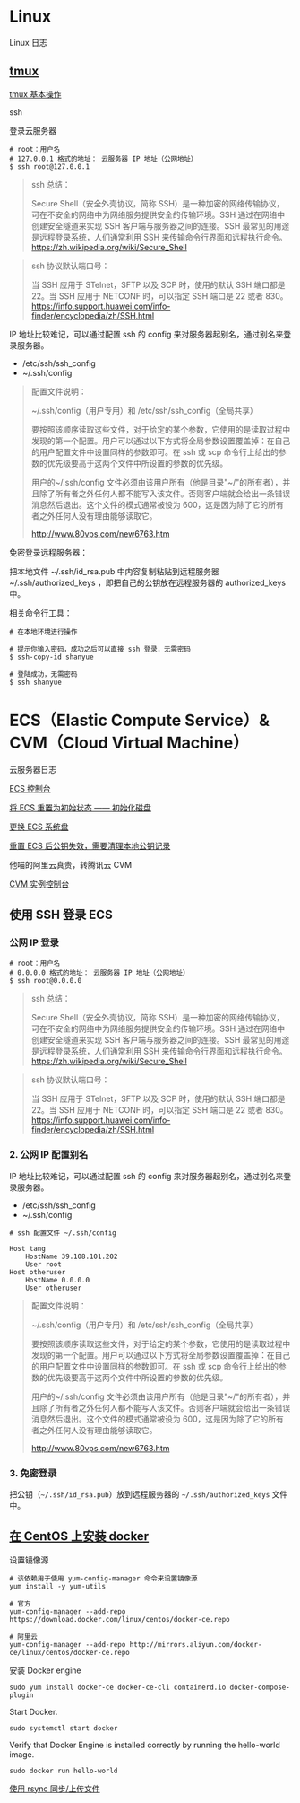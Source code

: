 # Linux

Linux 日志

## [tmux](https://github.com/tmux/tmux)

[tmux 基本操作](https://blog.csdn.net/sui_152/article/details/121650341)

ssh

登录云服务器

```shell
# root：用户名
# 127.0.0.1 格式的地址： 云服务器 IP 地址（公网地址）
$ ssh root@127.0.0.1
```

> ssh 总结：
>
> Secure Shell（安全外壳协议，简称 SSH）是一种加密的网络传输协议，可在不安全的网络中为网络服务提供安全的传输环境。SSH 通过在网络中创建安全隧道来实现 SSH 客户端与服务器之间的连接。SSH 最常见的用途是远程登录系统，人们通常利用 SSH 来传输命令行界面和远程执行命令。
> https://zh.wikipedia.org/wiki/Secure_Shell

> ssh 协议默认端口号：
>
> 当 SSH 应用于 STelnet，SFTP 以及 SCP 时，使用的默认 SSH 端口都是 22。当 SSH 应用于 NETCONF 时，可以指定 SSH 端口是 22 或者 830。
> https://info.support.huawei.com/info-finder/encyclopedia/zh/SSH.html

IP 地址比较难记，可以通过配置 ssh 的 config 来对服务器起别名，通过别名来登录服务器。

- /etc/ssh/ssh_config
- ~/.ssh/config

> 配置文件说明：
>
> ~/.ssh/config（用户专用）和 /etc/ssh/ssh_config（全局共享）
>
> 要按照该顺序读取这些文件，对于给定的某个参数，它使用的是读取过程中发现的第一个配置。用户可以通过以下方式将全局参数设置覆盖掉：在自己的用户配置文件中设置同样的参数即可。在 ssh 或 scp 命令行上给出的参数的优先级要高于这两个文件中所设置的参数的优先级。
>
> 用户的~/.ssh/config 文件必须由该用户所有（他是目录"~/"的所有者），并且除了所有者之外任何人都不能写入该文件。否则客户端就会给出一条错误消息然后退出。这个文件的模式通常被设为 600，这是因为除了它的所有者之外任何人没有理由能够读取它。
>
> http://www.80vps.com/new6763.htm

免密登录远程服务器：

把本地文件 ~/.ssh/id_rsa.pub 中内容复制粘贴到远程服务器 ~/.ssh/authorized_keys ，即把自己的公钥放在远程服务器的 authorized_keys 中。

相关命令行工具：

```
# 在本地环境进行操作

# 提示你输入密码，成功之后可以直接 ssh 登录，无需密码
$ ssh-copy-id shanyue

# 登陆成功，无需密码
$ ssh shanyue
```

# ECS（Elastic Compute Service）& CVM（Cloud Virtual Machine）

云服务器日志

[ECS 控制台](https://ecs.console.aliyun.com/#/home)

[将 ECS 重置为初始状态 —— 初始化磁盘](https://help.aliyun.com/document_detail/97749.html?spm=5176.22414175.sslink.4.32d1d6b2Y829Q3)

[更换 ECS 系统盘](https://help.aliyun.com/document_detail/50134.htm?spm=a2c4g.11186623.0.0.6a649f3cx3PnO0#concept-n4k-x3j-ydb)

[重置 ECS 后公钥失效，需要清理本地公钥记录](https://blog.csdn.net/ltstud/article/details/83011125)

他喵的阿里云真贵，转腾讯云 CVM

[CVM 实例控制台](https://console.cloud.tencent.com/cvm/instance/index?rid=4)

## 使用 SSH 登录 ECS

### 公网 IP 登录

```shell
# root：用户名
# 0.0.0.0 格式的地址： 云服务器 IP 地址（公网地址）
$ ssh root@0.0.0.0
```

> ssh 总结：
>
> Secure Shell（安全外壳协议，简称 SSH）是一种加密的网络传输协议，可在不安全的网络中为网络服务提供安全的传输环境。SSH 通过在网络中创建安全隧道来实现 SSH 客户端与服务器之间的连接。SSH 最常见的用途是远程登录系统，人们通常利用 SSH 来传输命令行界面和远程执行命令。
> https://zh.wikipedia.org/wiki/Secure_Shell

> ssh 协议默认端口号：
>
> 当 SSH 应用于 STelnet，SFTP 以及 SCP 时，使用的默认 SSH 端口都是 22。当 SSH 应用于 NETCONF 时，可以指定 SSH 端口是 22 或者 830。
> https://info.support.huawei.com/info-finder/encyclopedia/zh/SSH.html

### 2. 公网 IP 配置别名

IP 地址比较难记，可以通过配置 ssh 的 config 来对服务器起别名，通过别名来登录服务器。

- /etc/ssh/ssh_config
- ~/.ssh/config

```vim
# ssh 配置文件 ~/.ssh/config

Host tang
    HostName 39.108.101.202
    User root
Host otheruser
    HostName 0.0.0.0
    User otheruser
```

> 配置文件说明：
>
> ~/.ssh/config（用户专用）和 /etc/ssh/ssh_config（全局共享）
>
> 要按照该顺序读取这些文件，对于给定的某个参数，它使用的是读取过程中发现的第一个配置。用户可以通过以下方式将全局参数设置覆盖掉：在自己的用户配置文件中设置同样的参数即可。在 ssh 或 scp 命令行上给出的参数的优先级要高于这两个文件中所设置的参数的优先级。
>
> 用户的~/.ssh/config 文件必须由该用户所有（他是目录"~/"的所有者），并且除了所有者之外任何人都不能写入该文件。否则客户端就会给出一条错误消息然后退出。这个文件的模式通常被设为 600，这是因为除了它的所有者之外任何人没有理由能够读取它。
>
> http://www.80vps.com/new6763.htm

### 3. 免密登录

把公钥（`~/.ssh/id_rsa.pub`）放到远程服务器的 `~/.ssh/authorized_keys` 文件中。

## [在 CentOS 上安装 docker](https://docs.docker.com/engine/install/centos/#installation-methods)

设置镜像源

```shell
# 该依赖用于使用 yum-config-manager 命令来设置镜像源
yum install -y yum-utils

# 官方
yum-config-manager --add-repo https://download.docker.com/linux/centos/docker-ce.repo

# 阿里云
yum-config-manager --add-repo http://mirrors.aliyun.com/docker-ce/linux/centos/docker-ce.repo
```

安装 Docker engine

```shell
sudo yum install docker-ce docker-ce-cli containerd.io docker-compose-plugin
```

Start Docker.

`sudo systemctl start docker`

Verify that Docker Engine is installed correctly by running the hello-world image.

`sudo docker run hello-world`

[使用 rsync 同步/上传文件](http://c.biancheng.net/view/6121.html)
